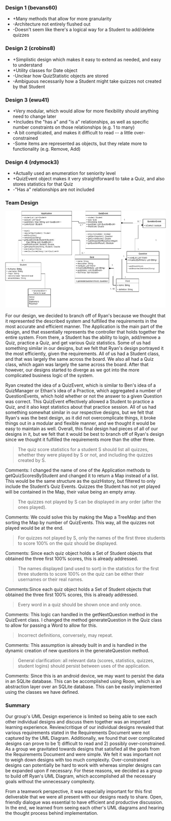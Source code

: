 ### Design 1 (bevans60)
* +Many methods that allow for more granularity
* -Architecture not entirely flushed out
* -Doesn't seem like there's a logical way for a Student to add/delete quizzes

### Design 2 (crobins8)
* +Simplistic design which makes it easy to extend as needed, and easy to understand
* +Utility classes for Date object
* -Unclear how QuizStatistic objects are stored
* -Ambiguous necessarily how a Student might take quizzes not created by that Student

### Design 3 (ewu41)
* +Very modular, which would allow for more flexibility should anything need to change later
* +Includes the "has a" and "is a" relationships, as well as specific number constraints on those relationships (e.g. 1 to many)
* -A bit complicated, and makes it difficult to read -- a little over-constrained
* -Some items are represented as objects, but they relate more to functionality (e.g. Remove, Add)

### Design 4 (rdymock3)
* +Actually used an enumeration for seniority level
* +QuizEvent object makes it very straightforward to take a Quiz, and also stores statistics for that Quiz
* -"Has a" relationships are not included

### Team Design

![alt text](Group%20Project%20D1%20-%20Updated.jpg)

For our design, we decided to branch off of Ryan's because we thought that it represented the described system and fulfilled the requirements in the most accurate and efficient manner. The Application is the main part of the design, and that essentially represents the controller that holds together the entire system. From there, a Student has the ability to login, add/remove a Quiz, practice a Quiz, and get various Quiz statistics. Some of us had something similar in our designs, but we felt that Ryan's design portrayed it the most efficiently, given the requirements. All of us had a Student class, and that was largely the same across the board. We also all had a Quiz class, which again was largely the same across the board. After that however, our designs started to diverge as we got into the more complicated business logic of the system.

Ryan created the idea of a QuizEvent, which is similar to Ben's idea of a QuizManager or Ethan's idea of a Practice, which aggregated a number of QuestionEvents, which hold whether or not the answer to a given Question was correct. This QuizEvent effectively allowed a Student to practice a Quiz, and it also kept statistics about that practice session. All of us had something somewhat similar in our respective designs, but we felt that Ryan's was the best design, as it did not overcomplicate things, it broke things out in a modular and flexible manner, and we thought it would be easy to maintain as well. Overall, this final design had pieces of all of our designs in it, but we felt that it would be best to branch off of Ryan's design since we thought it fulfilled the requirements more than the other three. 

>The quiz score statistics for a student S should list all quizzes, whether they were played by S or not, and including the quizzes created by S.

Comments:  I changed the name of one of the Application methods to getQuizScoresByStudent and changed it to return a Map instead of a list.  This would be the same structure as the quizHistory, but filtered to only include the Student’s Quiz Events.  Quizzes the Student has not yet played will be contained in the Map, their value being an empty array. 

>The quizzes not played by S can be displayed in any order (after the ones played).

Comments:  We could solve this by making the Map a TreeMap and then sorting the Map by number of QuizEvents.  This way, all the quizzes not played would be at the end.  


>For quizzes not played by S, only the names of the first three students to score 100% on the quiz should be displayed.

Comments:  Since each quiz object holds a Set of Student objects that obtained the three first 100% scores, this is already addressed.  


>The names displayed (and used to sort) in the statistics for the first three students to score 100% on the quiz can be either their usernames or their real names.

Comments:Since each quiz object holds a Set of Student objects that obtained the three first 100% scores, this is already addressed.  


>Every word in a quiz should be shown once and only once.

Comments:  This logic can handled in the getNextQuestion method in the QuizEvent class.  I changed the method generateQuestion in the Quiz class to allow for passing a Word to allow for this.   


>Incorrect definitions, conversely, may repeat.

Comments:  This assumption is already built in and is handled in the dynamic creation of new questions in the generateQuestion method.  


>General clarification: all relevant data (scores, statistics, quizzes, student logins) should persist between uses of the application.

Comments: Since this is an android device, we may want to persist the data in an SQLite database.  This can be accomplished using Room, which is an abstraction layer over an SQLite database.  This can be easily implemented using the classes we have defined. 


### Summary

Our group's UML Design experience is limited so being able to see each other individual designs and discuss them together was an important learning experience. Review/critique of our individual designs revealed that various requirements stated in the Requirements Document were not captured by the UML Diagram. Additionally, we found that over complicated designs can prove to be 1) difficult to read and 2) possibly over-constrained. As a group we gravitated towards designs that satisfied all the goals from the Requirements Document and were simple. We felt it was important not to weigh down designs with too much complexity. Over-constrained designs can potentially be hard to work with whereas simpler designs can be expanded upon if necessary. For these reasons, we decided as a group to build off Ryan's UML Diagram, which accomplished all the necessary goals without the unnecessary complexity.

From a teamwork perspective, it was especially important for this first deliverable that we were all present with our designs ready to share. Open, friendly dialogue was essential to have efficient and productive discussion. In the end, we learned from seeing each other's UML diagrams and hearing the thought process behind implementation. 
